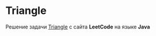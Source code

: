 # Triangle
Решение задачи [Triangle](https://leetcode.com/problems/triangle/) с сайта **LeetCode** на языке **Java**